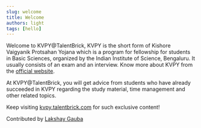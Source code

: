 ```yaml
---
slug: welcome
title: Welcome
authors: light
tags: [hello]
---
```


Welcome to KVPY@TalentBrick, 
KVPY is the short form of Kishore Vaigyanik Protsahan Yojana which is a program for fellowship for students in Basic Sciences, organized by the Indian Institute of Science, Bengaluru.
It usually consists of an exam and an interview. Know more about KVPY from the [official website](http://www.kvpy.iisc.ernet.in).

At KVPY@TalentBrick, you will get advice from students who have already succeeded in KVPY regarding the study material, time management and other related topics.

Keep visiting [kvpy.talentbrick.com](/) for such exclusive content!


Contributed by [Lakshay Gauba](ask.talentbrick.com/u/Lakshay)
